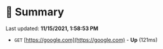 # 📖 Summary
Last updated: **11/15/2021, 1:58:53 PM**

- `GET` [https://google.com](https://google.com) - **Up** (121ms)
